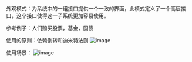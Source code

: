 外观模式：为系统中的一组接口提供一个一致的界面，此模式定义了一个高层接口，这个接口使得这一子系统更加容易使用。

参考例子：人们购买股票，基金，国债

使用的原则：依赖倒转和迪米特法则
![image](https://github.com/ZeroWM/Java-design-pattern/assets/32089940/ba1b2e95-5772-4f3d-be3d-e603c5480f19)

使用场景：
![image](https://github.com/ZeroWM/Java-design-pattern/assets/32089940/869f498a-6523-43de-9815-be76f5e84417)
